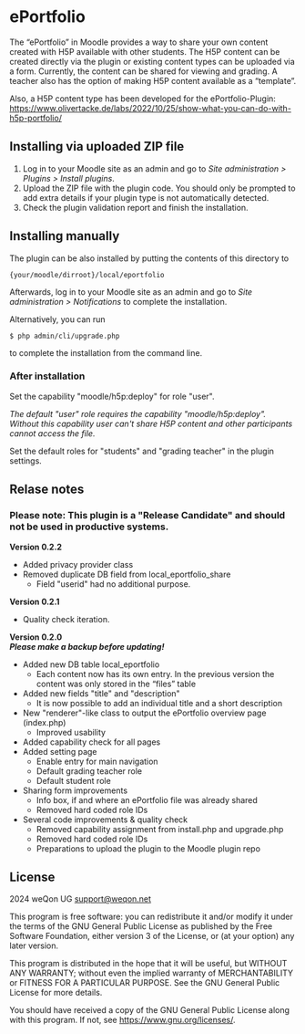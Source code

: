 # ePortfolio #

The “ePortfolio” in Moodle provides a way to share your own content created
with H5P available with other students. The H5P content can be created directly
via the plugin or existing content types can be uploaded via a form. 
Currently, the content can be shared for viewing and grading. 
A teacher also has the option of making H5P content available as a 
“template”.

Also, a H5P content type has been developed for the ePortfolio-Plugin:
https://www.olivertacke.de/labs/2022/10/25/show-what-you-can-do-with-h5p-portfolio/

## Installing via uploaded ZIP file ##

1. Log in to your Moodle site as an admin and go to _Site administration >
   Plugins > Install plugins_.
2. Upload the ZIP file with the plugin code. You should only be prompted to add
   extra details if your plugin type is not automatically detected.
3. Check the plugin validation report and finish the installation.

## Installing manually ##

The plugin can be also installed by putting the contents of this directory to

    {your/moodle/dirroot}/local/eportfolio

Afterwards, log in to your Moodle site as an admin and go to _Site administration >
Notifications_ to complete the installation.

Alternatively, you can run

    $ php admin/cli/upgrade.php

to complete the installation from the command line.

### After installation ###
Set the capability "moodle/h5p:deploy" for role "user".  

*The default "user" role requires the capability "moodle/h5p:deploy".  
Without this capability user can't share H5P content and other participants cannot access the file.*

Set the default roles for "students" and "grading teacher" in the plugin settings.  

## Relase notes ##

### Please note: This plugin is a "Release Candidate" and should not be used in productive systems. ###

**Version 0.2.2**  

- Added privacy provider class
- Removed duplicate DB field from local_eportfolio_share
  - Field "userid" had no additional purpose.

**Version 0.2.1**  

- Quality check iteration.

**Version 0.2.0**  
***Please make a backup before updating!***  

- Added new DB table local_eportfolio
  - Each content now has its own entry. In the previous version the content was only stored in the “files” table
- Added new fields "title" and "description"
  - It is now possible to add an individual title and a short description
- New "renderer"-like class to output the ePortfolio overview page (index.php)
  - Improved usability
- Added capability check for all pages
- Added setting page
  - Enable entry for main navigation 
  - Default grading teacher role 
  - Default student role
- Sharing form improvements
  - Info box, if and where an ePortfolio file was already shared
  - Removed hard coded role IDs
- Several code improvements & quality check
  - Removed capability assignment from install.php and upgrade.php
  - Removed hard coded role IDs
  - Preparations to upload the plugin to the Moodle plugin repo

## License ##

2024 weQon UG <support@weqon.net>

This program is free software: you can redistribute it and/or modify it under
the terms of the GNU General Public License as published by the Free Software
Foundation, either version 3 of the License, or (at your option) any later
version.

This program is distributed in the hope that it will be useful, but WITHOUT ANY
WARRANTY; without even the implied warranty of MERCHANTABILITY or FITNESS FOR A
PARTICULAR PURPOSE.  See the GNU General Public License for more details.

You should have received a copy of the GNU General Public License along with
this program.  If not, see <https://www.gnu.org/licenses/>.
